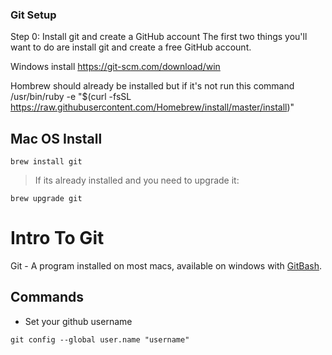 ### Git Setup

Step 0: Install git and create a GitHub account
The first two things you'll want to do are install git and create a free GitHub account.

Windows install
https://git-scm.com/download/win

Hombrew should already be installed but if it's not run this command
/usr/bin/ruby -e "\$(curl -fsSL https://raw.githubusercontent.com/Homebrew/install/master/install)"

## Mac OS Install

`brew install git`

> If its already installed and you need to upgrade it:

`brew upgrade git`


# Intro To Git

Git - A program installed on most macs, available on windows with [GitBash](https://git-scm.com/downloads).

## Commands

- Set your github username

`git config --global user.name "username"`
